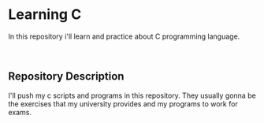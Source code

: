 <h1> Learning C</h1>
<p>

In this repository i'll learn and practice about C programming language.
</p>
<br/>

<h2>Repository Description</h2>
<p>
I'll push my c scripts and programs in this repository. They usually gonna be the exercises that my university provides and my programs to work for exams.
</p>
<br/>

